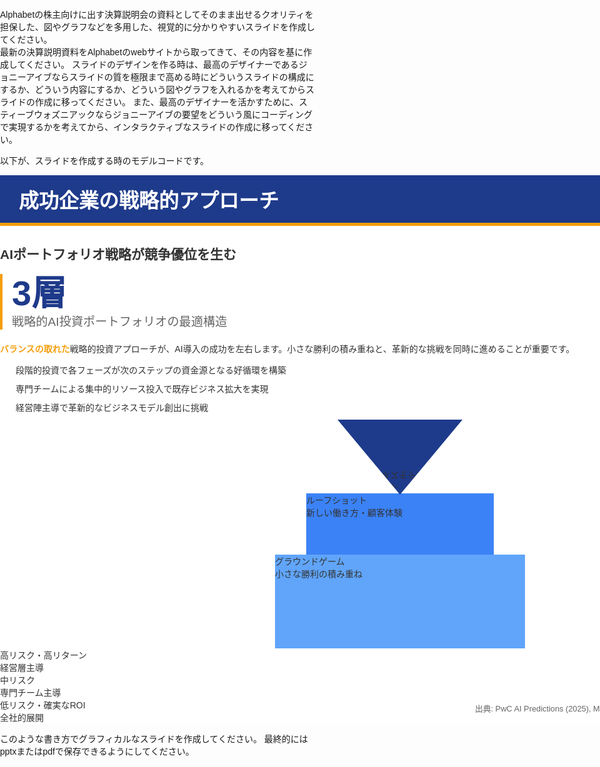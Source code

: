 Alphabetの株主向けに出す決算説明会の資料としてそのまま出せるクオリティを担保した、図やグラフなどを多用した、視覚的に分かりやすいスライドを作成してください。  
最新の決算説明資料をAlphabetのwebサイトから取ってきて、その内容を基に作成してください。 
スライドのデザインを作る時は、最高のデザイナーであるジョニーアイブならスライドの質を極限まで高める時にどういうスライドの構成にするか、どういう内容にするか、どういう図やグラフを入れるかを考えてからスライドの作成に移ってください。
また、最高のデザイナーを活かすために、スティーブウォズニアックならジョニーアイブの要望をどういう風にコーディングで実現するかを考えてから、インタラクティブなスライドの作成に移ってください。 

以下が、スライドを作成する時のモデルコードです。

<!DOCTYPE html> 

<html lang="ja">
<head>
<meta charset="utf-8"/>
<meta content="width=device-width, initial-scale=1.0" name="viewport"/>
<title>成功企業の戦略的アプローチ</title>
<link href="https://cdn.jsdelivr.net/npm/tailwindcss@2.2.19/dist/tailwind.min.css" rel="stylesheet"/>
<link href="https://cdn.jsdelivr.net/npm/@fortawesome/fontawesome-free@6.4.0/css/all.min.css" rel="stylesheet"/>
<link href="https://fonts.googleapis.com/css2?family=Noto+Sans+JP:wght@400;500;700;900&amp;display=swap" rel="stylesheet"/>
<style>
        body {
            margin: 0;
            padding: 0;
            overflow: hidden;
            font-family: 'Noto Sans JP', sans-serif;
        }
        .slide-container {
            width: 1280px;
            min-height: 720px;
            position: relative;
            background-color: white;
            color: #333;
        }
        .slide-header {
            background-color: #1E3A8A;
            color: white;
            padding: 15px 30px;
            font-weight: 700;
            font-size: 2rem;
            border-bottom: 5px solid #F59E0B;
        }
        .big-stat {
            font-size: 3.5rem;
            font-weight: 900;
            color: #1E3A8A;
            line-height: 1.1;
        }
        .stat-label {
            font-size: 1.2rem;
            font-weight: 500;
            color: #666;
        }
        .highlight {
            color: #F59E0B;
            font-weight: 700;
        }
        .footer {
            position: absolute;
            bottom: 15px;
            right: 30px;
            font-size: 0.8rem;
            color: #666;
        }
        .stat-card {
            border-left: 4px solid #F59E0B;
            padding-left: 15px;
            margin-bottom: 20px;
        }
        .pyramid-layer {
            position: relative;
            text-align: center;
            color: white;
            font-weight: bold;
            display: flex;
            align-items: center;
            justify-content: center;
        }
        .pyramid-top {
            width: 200px;
            height: 120px;
            background-color: #1E3A8A;
            margin: 0 auto;
            clip-path: polygon(50% 0%, 100% 100%, 0% 100%);
            transform: rotateX(180deg);
        }
        .pyramid-middle {
            width: 300px;
            height: 100px;
            background-color: #3B82F6;
            margin: -2px auto;
        }
        .pyramid-bottom {
            width: 400px;
            height: 150px;
            background-color: #60A5FA;
            margin: 0 auto;
        }
        .strategy-point {
            position: relative;
            padding-left: 25px;
            margin-bottom: 10px;
        }
        .strategy-point:before {
            content: "\f0eb";
            font-family: "Font Awesome 5 Free";
            font-weight: 900;
            position: absolute;
            left: 0;
            color: #F59E0B;
        }
    </style>
</head>
<body>
<div class="slide-container">
<div class="slide-header w-full">
        成功企業の戦略的アプローチ
    </div>
<div class="flex h-full">
<!-- 左側：メッセージと戦略 -->
<div class="w-1/2 p-10 flex flex-col justify-center">
<h2 class="text-2xl font-bold mb-6">AIポートフォリオ戦略が競争優位を生む</h2>
<div class="stat-card">
<div class="big-stat">3層</div>
<div class="stat-label">戦略的AI投資ポートフォリオの最適構造</div>
</div>
<p class="mt-4 mb-6 text-gray-700">
<span class="highlight">バランスの取れた</span>戦略的投資アプローチが、AI導入の成功を左右します。小さな勝利の積み重ねと、革新的な挑戦を同時に進めることが重要です。
            </p>
<div class="strategy-point text-gray-800">
                段階的投資で各フェーズが次のステップの資金源となる好循環を構築
            </div>
<div class="strategy-point text-gray-800">
                専門チームによる集中的リソース投入で既存ビジネス拡大を実現
            </div>
<div class="strategy-point text-gray-800">
                経営陣主導で革新的なビジネスモデル創出に挑戦
            </div>
</div>
<!-- 右側：ピラミッド図 -->
<div class="w-1/2 p-6 flex flex-col justify-center items-center">
<div class="relative w-full h-96">
<!-- ムーンショット層 -->
<div class="pyramid-top flex items-center justify-center mb-4">
<div class="transform rotate-180 py-6">
<div class="text-lg font-bold">ムーンショット</div>
<div class="text-xs mt-1">革新的ビジネスモデル</div>
</div>
</div>
<!-- ルーフショット層 -->
<div class="pyramid-middle flex items-center justify-center mb-4">
<div>
<div class="text-lg font-bold">ルーフショット</div>
<div class="text-xs mt-1">新しい働き方・顧客体験</div>
</div>
</div>
<!-- グラウンドゲーム層 -->
<div class="pyramid-bottom flex items-center justify-center">
<div>
<div class="text-lg font-bold">グラウンドゲーム</div>
<div class="text-xs mt-1">小さな勝利の積み重ね</div>
</div>
</div>
<!-- 説明テキスト -->
<div class="absolute top-10 right-0 w-32 text-sm text-gray-700">
<i class="fas fa-lightbulb text-yellow-500 mr-1"></i> 高リスク・高リターン<br/>
                    経営層主導
                </div>
<div class="absolute top-1/3 right-0 w-32 text-sm text-gray-700">
<i class="fas fa-cogs text-blue-500 mr-1"></i> 中リスク<br/>
                    専門チーム主導
                </div>
<div class="absolute bottom-20 right-0 w-32 text-sm text-gray-700">
<i class="fas fa-check-circle text-green-500 mr-1"></i> 低リスク・確実なROI<br/>
                    全社的展開
                </div>
</div>
</div>
</div>
<div class="footer">
        出典: PwC AI Predictions (2025), McKinsey Research (2025) / アクセス日: 2025-07-24
    </div>
</div>
</body>
</html>

このような書き方でグラフィカルなスライドを作成してください。 
最終的にはpptxまたはpdfで保存できるようにしてください。 